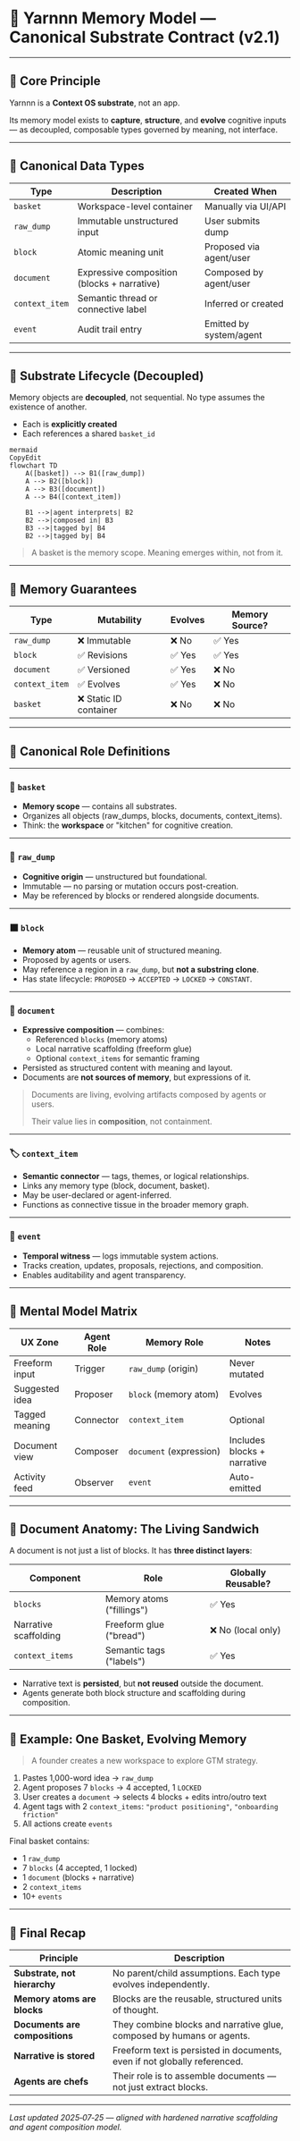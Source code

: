 # 🧠 Yarnnn Memory Model — Canonical Substrate Contract (v2.1)

---

## 🧠 Core Principle

Yarnnn is a **Context OS substrate**, not an app.

Its memory model exists to **capture**, **structure**, and **evolve** cognitive inputs — as decoupled, composable types governed by meaning, not interface.

---

## 🔲 Canonical Data Types

| Type | Description | Created When |
| --- | --- | --- |
| `basket` | Workspace-level container | Manually via UI/API |
| `raw_dump` | Immutable unstructured input | User submits dump |
| `block` | Atomic meaning unit | Proposed via agent/user |
| `document` | Expressive composition (blocks + narrative) | Composed by agent/user |
| `context_item` | Semantic thread or connective label | Inferred or created |
| `event` | Audit trail entry | Emitted by system/agent |

---

## 🔄 Substrate Lifecycle (Decoupled)

Memory objects are **decoupled**, not sequential. No type assumes the existence of another.

- Each is **explicitly created**
- Each references a shared `basket_id`

```mermaid
mermaid
CopyEdit
flowchart TD
    A([basket]) --> B1([raw_dump])
    A --> B2([block])
    A --> B3([document])
    A --> B4([context_item])

    B1 -->|agent interprets| B2
    B2 -->|composed in| B3
    B3 -->|tagged by| B4
    B2 -->|tagged by| B4

```

> A basket is the memory scope. Meaning emerges within, not from it.
> 

---

## 🔐 Memory Guarantees

| Type | Mutability | Evolves | Memory Source? |
| --- | --- | --- | --- |
| `raw_dump` | ❌ Immutable | ❌ No | ✅ Yes |
| `block` | ✅ Revisions | ✅ Yes | ✅ Yes |
| `document` | ✅ Versioned | ✅ Yes | ❌ No |
| `context_item` | ✅ Evolves | ✅ Yes | ❌ No |
| `basket` | ❌ Static ID container | ❌ No | ❌ No |

---

## 📘 Canonical Role Definitions

---

### 🧺 `basket`

- **Memory scope** — contains all substrates.
- Organizes all objects (raw_dumps, blocks, documents, context_items).
- Think: the **workspace** or "kitchen" for cognitive creation.

---

### 💭 `raw_dump`

- **Cognitive origin** — unstructured but foundational.
- Immutable — no parsing or mutation occurs post-creation.
- May be referenced by blocks or rendered alongside documents.

---

### ⬛ `block`

- **Memory atom** — reusable unit of structured meaning.
- Proposed by agents or users.
- May reference a region in a `raw_dump`, but **not a substring clone**.
- Has state lifecycle: `PROPOSED` → `ACCEPTED` → `LOCKED` → `CONSTANT`.

---

### 📄 `document`

- **Expressive composition** — combines:
    - Referenced `blocks` (memory atoms)
    - Local narrative scaffolding (freeform glue)
    - Optional `context_items` for semantic framing
- Persisted as structured content with meaning and layout.
- Documents are **not sources of memory**, but expressions of it.

> Documents are living, evolving artifacts composed by agents or users.
> 
> 
> Their value lies in **composition**, not containment.
> 

---

### 🏷️ `context_item`

- **Semantic connector** — tags, themes, or logical relationships.
- Links any memory type (block, document, basket).
- May be user-declared or agent-inferred.
- Functions as connective tissue in the broader memory graph.

---

### 📜 `event`

- **Temporal witness** — logs immutable system actions.
- Tracks creation, updates, proposals, rejections, and composition.
- Enables auditability and agent transparency.

---

## 🧠 Mental Model Matrix

| UX Zone | Agent Role | Memory Role | Notes |
| --- | --- | --- | --- |
| Freeform input | Trigger | `raw_dump` (origin) | Never mutated |
| Suggested idea | Proposer | `block` (memory atom) | Evolves |
| Tagged meaning | Connector | `context_item` | Optional |
| Document view | Composer | `document` (expression) | Includes blocks + narrative |
| Activity feed | Observer | `event` | Auto-emitted |

---

## 🥪 Document Anatomy: The Living Sandwich

A document is not just a list of blocks. It has **three distinct layers**:

| Component | Role | Globally Reusable? |
| --- | --- | --- |
| `blocks` | Memory atoms ("fillings") | ✅ Yes |
| Narrative scaffolding | Freeform glue ("bread") | ❌ No (local only) |
| `context_items` | Semantic tags ("labels") | ✅ Yes |
- Narrative text is **persisted**, but **not reused** outside the document.
- Agents generate both block structure and scaffolding during composition.

---

## 🧪 Example: One Basket, Evolving Memory

> A founder creates a new workspace to explore GTM strategy.
> 
1. Pastes 1,000-word idea → `raw_dump`
2. Agent proposes 7 `blocks` → 4 accepted, 1 `LOCKED`
3. User creates a `document` → selects 4 blocks + edits intro/outro text
4. Agent tags with 2 `context_items`: `"product positioning"`, `"onboarding friction"`
5. All actions create `events`

Final basket contains:

- 1 `raw_dump`
- 7 `blocks` (4 accepted, 1 locked)
- 1 `document` (blocks + narrative)
- 2 `context_items`
- 10+ `events`

---

## 🧠 Final Recap

| Principle | Description |
| --- | --- |
| **Substrate, not hierarchy** | No parent/child assumptions. Each type evolves independently. |
| **Memory atoms are blocks** | Blocks are the reusable, structured units of thought. |
| **Documents are compositions** | They combine blocks and narrative glue, composed by humans or agents. |
| **Narrative is stored** | Freeform text is persisted in documents, even if not globally referenced. |
| **Agents are chefs** | Their role is to assemble documents — not just extract blocks. |

---

*Last updated 2025‑07‑25 — aligned with hardened narrative scaffolding and agent composition model.*